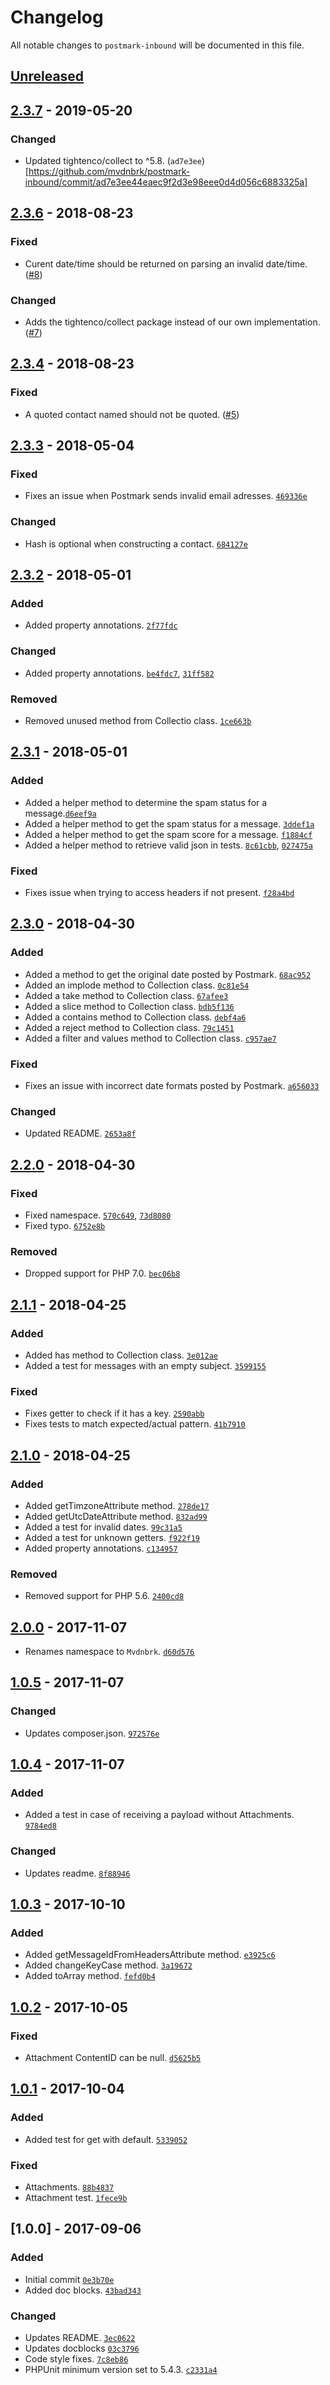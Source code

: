 # Changelog

All notable changes to `postmark-inbound` will be documented in this file.

## [Unreleased]

## [2.3.7] - 2019-05-20

### Changed
- Updated tightenco/collect to ^5.8. (`ad7e3ee`)[https://github.com/mvdnbrk/postmark-inbound/commit/ad7e3ee44eaec9f2d3e98eee0d4d056c6883325a]

## [2.3.6] - 2018-08-23

### Fixed
- Curent date/time should be returned on parsing an invalid date/time. ([#8](https://github.com/mvdnbrk/postmark-inbound/pull/8))

### Changed
- Adds the tightenco/collect package instead of our own implementation.  ([#7](https://github.com/mvdnbrk/postmark-inbound/pull/7))

## [2.3.4] - 2018-08-23

### Fixed
- A quoted contact named should not be quoted. ([#5](https://github.com/mvdnbrk/postmark-inbound/pull/5))

## [2.3.3] - 2018-05-04

### Fixed
- Fixes an issue when Postmark sends invalid email adresses. [`469336e`](https://github.com/mvdnbrk/postmark-inbound/commit/469336e6724680dff6d4f5a8cdb83b50f0ff0021)

### Changed
- Hash is optional when constructing a contact. [`684127e`](https://github.com/mvdnbrk/postmark-inbound/commit/684127e990b7ec81518dbe8672891dff8c09c6fb)

## [2.3.2] - 2018-05-01

### Added
- Added property annotations. [`2f77fdc`](https://github.com/mvdnbrk/postmark-inbound/commit/2f77fdcd1d965c4af094a5fb11aa9d0dd2b7ed1b)

### Changed
- Added property annotations. [`be4fdc7`](https://github.com/mvdnbrk/postmark-inbound/commit/be4fdc78685d8c691b8741d5d0ebaddef959f118), [`31ff582`](https://github.com/mvdnbrk/postmark-inbound/commit/31ff58253ed3c4cdc8d63f41dea38165e958bb83)

### Removed
- Removed unused method from Collectio class. [`1ce663b`](https://github.com/mvdnbrk/postmark-inbound/commit/1ce663b2828539be2b13c09be025d0982d1f0fb5)

## [2.3.1] - 2018-05-01

### Added
- Added a helper method to determine the spam status for a message.[`d6eef9a`](https://github.com/mvdnbrk/postmark-inbound/commit/d6eef9ab15e04c149f3d4c2ed752e511959c838f)
- Added a helper method to get the spam status for a message. [`3ddef1a`](https://github.com/mvdnbrk/postmark-inbound/commit/3ddef1aeed6a2860a40a402f27276fb33c0df5aa)
- Added a helper method to get the spam score for a message. [`f1884cf`](https://github.com/mvdnbrk/postmark-inbound/commit/f1884cf2889ea5206ebb4e876d0616c0fdc51fb4)
- Added a helper method to retrieve valid json in tests. [`8c61cbb`](https://github.com/mvdnbrk/postmark-inbound/commit/8c61cbb3d568c1d65dfc9029661574b2f6693611), [`027475a`](https://github.com/mvdnbrk/postmark-inbound/commit/027475a4f870ca4a54ab434e585d458115b952d7)

### Fixed
- Fixes issue when trying to access headers if not present. [`f28a4bd`](https://github.com/mvdnbrk/postmark-inbound/commit/f28a4bd308385514daff5f3d9a2156692636945a)

## [2.3.0] - 2018-04-30

### Added
- Added a method to get the original date posted by Postmark. [`68ac952`](https://github.com/mvdnbrk/postmark-inbound/commit/68ac95227a5363d96eed79cf584e4dc778204bf2)
- Added an implode method to Collection class. [`0c81e54`](https://github.com/mvdnbrk/postmark-inbound/commit/0c81e54ade9ad25a63203f88575bef8cec214746)
- Added a take method to Collection class. [`67afee3`](https://github.com/mvdnbrk/postmark-inbound/commit/67afee3fe7d4977aacfd611faa427e9003a4b21d)
- Added a slice method to Collection class. [`bdb5f136`](https://github.com/mvdnbrk/postmark-inbound/commit/bdb5f1362929d5876d32bc7175338ae0d27fa35c)
- Added a contains method to Collection class. [`debf4a6`](https://github.com/mvdnbrk/postmark-inbound/commit/debf4a65dce2c8aa412a1d4afb5778c17387ee22)
- Added a reject method to Collection class. [`79c1451`](https://github.com/mvdnbrk/postmark-inbound/commit/79c1451b3028ea7170d9b9d068d70e8b84bdcc83)
- Added a filter and values method to Collection class. [`c957ae7`](https://github.com/mvdnbrk/postmark-inbound/commit/c957ae7c132d8f41d9a210260cfae4e80ce25942)

### Fixed
- Fixes an issue with incorrect date formats posted by Postmark. [`a656033`](https://github.com/mvdnbrk/postmark-inbound/commit/a656033e2fafa8b0fa3ea594f84403704c7ff9d6)

### Changed
- Updated README. [`2653a8f`](https://github.com/mvdnbrk/postmark-inbound/commit/2653a8f431a89b18f8002f2cc353aa7ab303ba0b)

## [2.2.0] - 2018-04-30

### Fixed
- Fixed namespace. [`570c649`](https://github.com/mvdnbrk/postmark-inbound/commit/570c649bb05f135bd346ff8e761394a9c938e7f2), [`73d8080`](https://github.com/mvdnbrk/postmark-inbound/commit/73d8080070fcb2d7fcc978b9629052fcac5f5c1d)
- Fixed typo. [`6752e8b`](https://github.com/mvdnbrk/postmark-inbound/commit/6752e8b534378425a2aa6482333a1b78044d1ce8)

### Removed
- Dropped support for PHP 7.0. [`bec06b8`](https://github.com/mvdnbrk/postmark-inbound/commit/bec06b821783297ec9473e108f38aa9daa6916c1)

## [2.1.1] - 2018-04-25

### Added
- Added has method to Collection class. [`3e012ae`](https://github.com/mvdnbrk/postmark-inbound/commit/3e012aed7f748590267dda149408fef6999c2102)
- Added a test for messages with an empty subject. [`3599155`](https://github.com/mvdnbrk/postmark-inbound/commit/359915511a4a377cf5825e73fc1e88c2d9987d30)

### Fixed
- Fixes getter to check if it has a key. [`2590abb`](https://github.com/mvdnbrk/postmark-inbound/commit/2590abb8e97cfb913bf377440eed653185891a6d)
- Fixes tests to match expected/actual pattern. [`41b7910`](https://github.com/mvdnbrk/postmark-inbound/commit/41b791044a732b301588ea5de5d55a7f9990edf2)

## [2.1.0] - 2018-04-25

### Added
- Added getTimzoneAttribute method. [`278de17`](https://github.com/mvdnbrk/postmark-inbound/commit/278de1734bcd46bd62150860fa536f3e3536170b)
- Added getUtcDateAttribute method. [`832ad99`](https://github.com/mvdnbrk/postmark-inbound/commit/832ad99a4df49f83dc73e6be92e0a63fa6cf7c01)
- Added a test for invalid dates. [`99c31a5`](https://github.com/mvdnbrk/postmark-inbound/commit/99c31a5c6e9452673035cc04ac03897a4528e922)
- Added a test for unknown getters. [`f922f19`](https://github.com/mvdnbrk/postmark-inbound/commit/f922f1998b7800f3acfdfba6873985bed6f9daa7)
- Added property annotations. [`c134957`](https://github.com/mvdnbrk/postmark-inbound/commit/c13495714fabdea25b3585e67954004fabdf77b2)

### Removed
- Removed support for PHP 5.6. [`2400cd8`](https://github.com/mvdnbrk/postmark-inbound/commit/2400cd83dcabaa6d7e86a14ebb98509f28c4c347)

## [2.0.0] - 2017-11-07

- Renames namespace to `Mvdnbrk`. [`d60d576`](https://github.com/mvdnbrk/postmark-inbound/commit/d60d57614976ab1c043a21a81832b82c770244c5)

## [1.0.5] - 2017-11-07

### Changed
- Updates composer.json. [`972576e`](https://github.com/mvdnbrk/postmark-inbound/commit/972576e423de2e4844e60659a2da83a75c10c080)

## [1.0.4] - 2017-11-07

### Added
- Added a test in case of receiving a payload without Attachments. [`9784ed8`](https://github.com/mvdnbrk/postmark-inbound/commit/9784ed8f9ad73d3985d284bde3dbf683fc648c27)

### Changed
- Updates readme. [`8f88946`](https://github.com/mvdnbrk/postmark-inbound/commit/8f889468315543b4914dc9a2d35ad1859415d465)

## [1.0.3] - 2017-10-10

### Added
- Added getMessageIdFromHeadersAttribute method. [`e3925c6`](https://github.com/mvdnbrk/postmark-inbound/commit/e3925c665b493682911e8394f5d28170d46f0b64)
- Added changeKeyCase method. [`3a19672`](https://github.com/mvdnbrk/postmark-inbound/commit/3a196724a9420aed50abfbf814fbf19b9b73bbc6)
- Added toArray method. [`fefd0b4`](https://github.com/mvdnbrk/postmark-inbound/commit/fefd0b44776e650fc494a98a37645bdbcc976688)

## [1.0.2] - 2017-10-05

### Fixed
- Attachment ContentID can be null. [`d5625b5`](https://github.com/mvdnbrk/postmark-inbound/commit/d5625b5b8a74f8e9c9173409e427bacbcb183650)

## [1.0.1] - 2017-10-04

### Added
- Added test for get with default. [`5339052`](https://github.com/mvdnbrk/postmark-inbound/commit/5339052aac705f807b5442b57a7cfb4377105f16)

### Fixed
- Attachments. [`88b4837`](https://github.com/mvdnbrk/postmark-inbound/commit/88b4837a812b9b9c0d6af7e0a5dad866419b3d00)
- Attachment test. [`1fece9b`](https://github.com/mvdnbrk/postmark-inbound/commit/1fece9bfe862e91ca6bcefdc1300e62cde90ddb3)

## [1.0.0] - 2017-09-06

### Added
- Initial commit [`0e3b70e`](https://github.com/mvdnbrk/postmark-inbound/commit/0e3b70e17eaa64f481b9c3c5e6b151be1f5dc823)
- Added doc blocks. [`43bad343`](https://github.com/mvdnbrk/postmark-inbound/commit/43bad343b58228370a8453c905c81dc47a383321)

### Changed
- Updates README. [`3ec0622`](https://github.com/mvdnbrk/postmark-inbound/commit/3ec0622e5dcc90389c3086cfeeca1a2e59f226e4)
- Updates docblocks [`03c3796`](https://github.com/mvdnbrk/postmark-inbound/commit/03c379657ce0323e2fd98ba95ed4dcb521cfa0da)
- Code style fixes. [`7c8eb86`](https://github.com/mvdnbrk/postmark-inbound/commit/7c8eb86cbf9719fbb568160decf4ae8dc735ce98)
- PHPUnit minimum version set to 5.4.3. [`c2331a4`](https://github.com/mvdnbrk/postmark-inbound/commit/c2331a48557ef88f67b2a7df1176cccf05a2b3e8)

[Unreleased]: https://github.com/mvdnbrk/postmark-inbound/compare/v2.3.7...HEAD
[2.3.7]: https://github.com/mvdnbrk/postmark-inbound/compare/v2.3.6...v2.3.7
[2.3.6]: https://github.com/mvdnbrk/postmark-inbound/compare/v2.3.5...v2.3.6
[2.3.5]: https://github.com/mvdnbrk/postmark-inbound/compare/v2.3.4...v2.3.5
[2.3.4]: https://github.com/mvdnbrk/postmark-inbound/compare/v2.3.3...v2.3.4
[2.3.3]: https://github.com/mvdnbrk/postmark-inbound/compare/v2.3.2...v2.3.3
[2.3.2]: https://github.com/mvdnbrk/postmark-inbound/compare/v2.3.1...v2.3.2
[2.3.1]: https://github.com/mvdnbrk/postmark-inbound/compare/v2.3.0...v2.3.1
[2.3.0]: https://github.com/mvdnbrk/postmark-inbound/compare/v2.2.0...v2.3.0
[2.2.0]: https://github.com/mvdnbrk/postmark-inbound/compare/v2.1.1...v2.2.0
[2.1.1]: https://github.com/mvdnbrk/postmark-inbound/compare/v2.1.0...v2.1.1
[2.1.0]: https://github.com/mvdnbrk/postmark-inbound/compare/v2.0.0...v2.1.0
[2.0.0]: https://github.com/mvdnbrk/postmark-inbound/compare/v1.0.5...v2.0.0
[1.0.5]: https://github.com/mvdnbrk/postmark-inbound/compare/v1.0.4...v1.0.5
[1.0.4]: https://github.com/mvdnbrk/postmark-inbound/compare/v1.0.3...v1.0.4
[1.0.3]: https://github.com/mvdnbrk/postmark-inbound/compare/v1.0.2...v1.0.3
[1.0.2]: https://github.com/mvdnbrk/postmark-inbound/compare/v1.0.1...v1.0.2
[1.0.1]: https://github.com/mvdnbrk/postmark-inbound/compare/v1.0.0...v1.0.1
